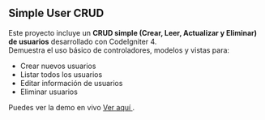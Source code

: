 ## Simple User CRUD

Este proyecto incluye un **CRUD simple (Crear, Leer, Actualizar y Eliminar) de usuarios** desarrollado con CodeIgniter 4.  
Demuestra el uso básico de controladores, modelos y vistas para:

- Crear nuevos usuarios
- Listar todos los usuarios
- Editar información de usuarios
- Eliminar usuarios

Puedes ver la demo en vivo <a href="https://lightyellow-stork-710978.hostingersite.com" target="_blank"> Ver aquí </a>.
